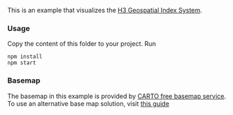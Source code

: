 This is an example that visualizes the [H3 Geospatial Index System](https://uber.github.io/h3/#/documentation/core-library/overview).

### Usage
Copy the content of this folder to your project. Run
```
npm install
npm start
```

### Basemap

The basemap in this example is provided by [CARTO free basemap service](https://carto.com/basemaps). To use an alternative base map solution, visit [this guide](https://deck.gl/docs/get-started/using-with-map#display-maps-without-a-mapbox-token)
